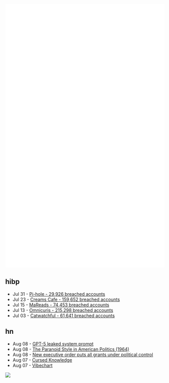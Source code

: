 ![Metrics](https://raw.githubusercontent.com/phixion/phixion/master/metrics.svg)

## hibp

<!--
for https://github.com/phixion/phixion/blob/main/.github/workflows/feeds.yml
-->
<!--START_SECTION:haveibeenpwnd-->
- Jul 31 - [Pi-hole - 29,926 breached accounts](https://haveibeenpwned.com/Breach/ThePi-Hole)
- Jul 23 - [Creams Cafe - 159,652 breached accounts](https://haveibeenpwned.com/Breach/CreamsCafe)
- Jul 15 - [MaReads - 74,453 breached accounts](https://haveibeenpwned.com/Breach/MaReads)
- Jul 13 - [Omnicuris - 215,298 breached accounts](https://haveibeenpwned.com/Breach/Omnicuris)
- Jul 03 - [Catwatchful - 61,641 breached accounts](https://haveibeenpwned.com/Breach/Catwatchful)
<!--END_SECTION:haveibeenpwnd-->

## hn

<!--
for https://github.com/phixion/phixion/blob/main/.github/workflows/feeds.yml
-->
<!--START_SECTION:hn-->
- Aug 08 - [GPT-5 leaked system prompt](https://gist.github.com/maoxiaoke/f6d5b28f9104cd856a2622a084f46fd7)
- Aug 08 - [The Paranoid Style in American Politics (1964)](https://harpers.org/archive/1964/11/the-paranoid-style-in-american-politics/)
- Aug 08 - [New executive order puts all grants under political control](https://arstechnica.com/science/2025/08/new-executive-order-puts-all-grants-under-political-control/)
- Aug 07 - [Cursed Knowledge](https://immich.app/cursed-knowledge/)
- Aug 07 - [Vibechart](https://www.vibechart.net/)
<!--END_SECTION:hn-->

<!--
for https://yhype.me
-->
![](https://hit.yhype.me/github/profile?user_id=13013670)
